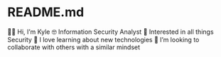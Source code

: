 # README.md
👋🏾 Hi, I’m Kyle 🤓 Information Security Analyst 👀 Interested in all things Security 🌱 I love learning about new technologies 💞️ I’m looking to collaborate with others with a similar mindset
